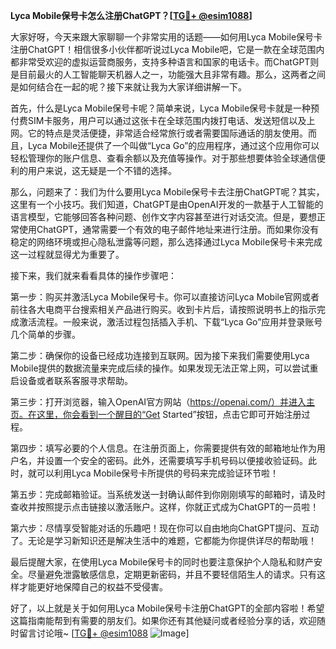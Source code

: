 **Lyca Mobile保号卡怎么注册ChatGPT？[[TG💪+ @esim1088](https://t.me/s/esim1088)]**

大家好呀，今天来跟大家聊聊一个非常实用的话题——如何用Lyca Mobile保号卡注册ChatGPT！相信很多小伙伴都听说过Lyca Mobile吧，它是一款在全球范围内都非常受欢迎的虚拟运营商服务，支持多种语言和国家的电话卡。而ChatGPT则是目前最火的人工智能聊天机器人之一，功能强大且非常有趣。那么，这两者之间是如何结合在一起的呢？接下来就让我为大家详细讲解一下。

首先，什么是Lyca Mobile保号卡呢？简单来说，Lyca Mobile保号卡就是一种预付费SIM卡服务，用户可以通过这张卡在全球范围内拨打电话、发送短信以及上网。它的特点是灵活便捷，非常适合经常旅行或者需要国际通话的朋友使用。而且，Lyca Mobile还提供了一个叫做“Lyca Go”的应用程序，通过这个应用你可以轻松管理你的账户信息、查看余额以及充值等操作。对于那些想要体验全球通信便利的用户来说，这无疑是一个不错的选择。

那么，问题来了：我们为什么要用Lyca Mobile保号卡去注册ChatGPT呢？其实，这里有一个小技巧。我们知道，ChatGPT是由OpenAI开发的一款基于人工智能的语言模型，它能够回答各种问题、创作文字内容甚至进行对话交流。但是，要想正常使用ChatGPT，通常需要一个有效的电子邮件地址来进行注册。而如果你没有稳定的网络环境或担心隐私泄露等问题，那么选择通过Lyca Mobile保号卡来完成这一过程就显得尤为重要了。

接下来，我们就来看看具体的操作步骤吧：

第一步：购买并激活Lyca Mobile保号卡。你可以直接访问Lyca Mobile官网或者前往各大电商平台搜索相关产品进行购买。收到卡片后，请按照说明书上的指示完成激活流程。一般来说，激活过程包括插入手机、下载“Lyca Go”应用并登录账号几个简单的步骤。

第二步：确保你的设备已经成功连接到互联网。因为接下来我们需要使用Lyca Mobile提供的数据流量来完成后续的操作。如果发现无法正常上网，可以尝试重启设备或者联系客服寻求帮助。

第三步：打开浏览器，输入OpenAI官方网站（https://openai.com/）并进入主页。在这里，你会看到一个醒目的“Get Started”按钮，点击它即可开始注册过程。

第四步：填写必要的个人信息。在注册页面上，你需要提供有效的邮箱地址作为用户名，并设置一个安全的密码。此外，还需要填写手机号码以便接收验证码。此时，就可以利用Lyca Mobile保号卡所提供的号码来完成验证环节啦！

第五步：完成邮箱验证。当系统发送一封确认邮件到你刚刚填写的邮箱时，请及时查收并按照提示点击链接以激活账户。这样，你就正式成为ChatGPT的一员啦！

第六步：尽情享受智能对话的乐趣吧！现在你可以自由地向ChatGPT提问、互动了。无论是学习新知识还是解决生活中的难题，它都能为你提供详尽的帮助哦！

最后提醒大家，在使用Lyca Mobile保号卡的同时也要注意保护个人隐私和财产安全。尽量避免泄露敏感信息，定期更新密码，并且不要轻信陌生人的请求。只有这样才能更好地保障自己的权益不受侵害。

好了，以上就是关于如何用Lyca Mobile保号卡注册ChatGPT的全部内容啦！希望这篇指南能帮到有需要的朋友们。如果你还有其他疑问或者经验分享的话，欢迎随时留言讨论哦~ [[TG💪+ @esim1088](https://t.me/s/esim1088) ![Image](https://i.postimg.cc/4NQfJmqS/Snipaste-2025-05-13-00-14-12.png)]